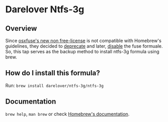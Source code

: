 # Darelover Ntfs-3g

## Overview

Since [osxfuse's new non free-license](https://github.com/osxfuse/osxfuse/issues/616) is not compatible with Homebrew's guidelines, they decided to [deprecate](https://github.com/Homebrew/homebrew-core/pull/64491) and later, [disable](https://github.com/Homebrew/brew/pull/11075) the fuse formuale. So, this tap serves as the backup method to install ntfs-3g formula using brew.

## How do I install this formula?

Run: `brew install darelover/ntfs-3g/ntfs-3g`

## Documentation

`brew help`, `man brew` or check [Homebrew's documentation](https://docs.brew.sh).
